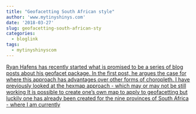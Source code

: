 ```yaml
---
title: "Geofacetting South African style"
author: 'www.mytinyshinys.com'
date: '2018-03-27'
slug: geofacetting-south-african-sty
categories:
  - bloglink
tags:
  - mytinyshinyscom
---
```


[Ryan Hafens has recently started what is promised to be a series of blog posts about his geofacet package. In the first post, he argues the case for where this approach has advantages over other forms of choropleth. I have previously looked at the hexmap approach - which may or may not be still working It is possible to create one’s own map to apply to geofacetting but luckily one has already been created for the nine provinces of South Africa - where I am currently<i class="fas fa-external-link-alt"></i>](https://www.mytinyshinys.com/2018/03/27/geofacetting-south-africa-style/)

